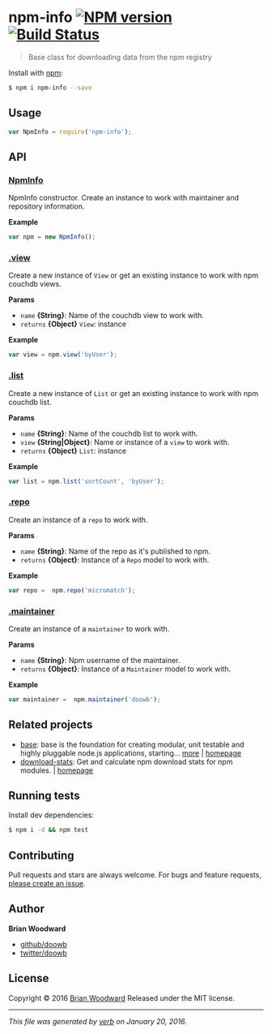 # npm-info [![NPM version](https://img.shields.io/npm/v/npm-info.svg)](https://www.npmjs.com/package/npm-info) [![Build Status](https://img.shields.io/travis/doowb/npm-info.svg)](https://travis-ci.org/doowb/npm-info)

> Base class for downloading data from the npm registry

Install with [npm](https://www.npmjs.com/):

```sh
$ npm i npm-info --save
```

## Usage

```js
var NpmInfo = require('npm-info');
```

## API

### [NpmInfo](index.js#L26)
NpmInfo constructor. Create an instance to work with maintainer and repository information.



**Example**



```js
var npm = new NpmInfo();
```


### [.view](index.js#L61)
Create a new instance of `View` or get an existing instance to work with npm couchdb views.


**Params**

* `name` **{String}**: Name of the couchdb view to work with.    
* `returns` **{Object}** `View`: instance  

**Example**



```js
var view = npm.view('byUser');
```


### [.list](index.js#L84)
Create a new instance of `List` or get an existing instance to work with npm couchdb list.


**Params**

* `name` **{String}**: Name of the couchdb list to work with.    
* `view` **{String|Object}**: Name or instance of a `view` to work with.    
* `returns` **{Object}** `List`: instance  

**Example**



```js
var list = npm.list('sortCount', 'byUser');
```


### [.repo](index.js#L115)
Create an instance of a `repo` to work with.


**Params**

* `name` **{String}**: Name of the repo as it's published to npm.    
* `returns` **{Object}**: Instance of a `Repo` model to work with.  

**Example**



```js
var repo =  npm.repo('micromatch');
```


### [.maintainer](index.js#L136)
Create an instance of a `maintainer` to work with.


**Params**

* `name` **{String}**: Npm username of the maintainer.    
* `returns` **{Object}**: Instance of a `Maintainer` model to work with.  

**Example**



```js
var maintainer =  npm.maintainer('doowb');
```



## Related projects
* [base](https://www.npmjs.com/package/base): base is the foundation for creating modular, unit testable and highly pluggable node.js applications, starting… [more](https://www.npmjs.com/package/base) | [homepage](https://github.com/node-base/base)
* [download-stats](https://www.npmjs.com/package/download-stats): Get and calculate npm download stats for npm modules. | [homepage](https://github.com/doowb/download-stats)

## Running tests
Install dev dependencies:

```sh
$ npm i -d && npm test
```

## Contributing
Pull requests and stars are always welcome. For bugs and feature requests, [please create an issue](https://github.com/doowb/npm-info/issues/new).

## Author
**Brian Woodward**

+ [github/doowb](https://github.com/doowb)
+ [twitter/doowb](http://twitter.com/doowb)

## License
Copyright © 2016 [Brian Woodward](https://github.com/doowb)
Released under the MIT license.

***

_This file was generated by [verb](https://github.com/verbose/verb) on January 20, 2016._
